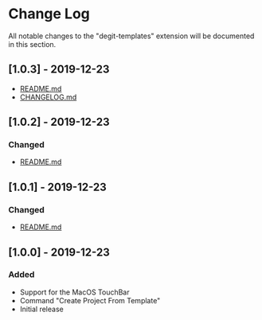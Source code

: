 # Change Log

All notable changes to the "degit-templates" extension will be documented in this section.

<!-- ## [Unreleased] -->

## [1.0.3] - 2019-12-23

- [README.md](https://github.com/Samuel-Martineau/Degit-Templates-VSCode/blob/master/README.md)
- [CHANGELOG.md](https://github.com/Samuel-Martineau/Degit-Templates-VSCode/blob/master/CHANGELOG.md)

## [1.0.2] - 2019-12-23

### Changed

- [README.md](https://github.com/Samuel-Martineau/Degit-Templates-VSCode/blob/master/README.md)

## [1.0.1] - 2019-12-23

### Changed

- [README.md](https://github.com/Samuel-Martineau/Degit-Templates-VSCode/blob/master/README.md)

## [1.0.0] - 2019-12-23

### Added

- Support for the MacOS TouchBar
- Command "Create Project From Template"
- Initial release
